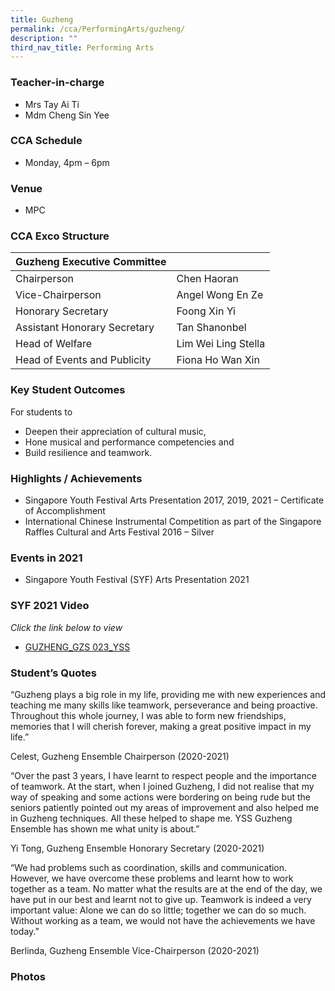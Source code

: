 ```yaml
---
title: Guzheng
permalink: /cca/PerformingArts/guzheng/
description: ""
third_nav_title: Performing Arts
---
```

### Teacher-in-charge	
* Mrs Tay Ai Ti
* Mdm Cheng Sin Yee

### CCA Schedule
* Monday, 4pm – 6pm

### Venue
* MPC


### CCA Exco Structure


| Guzheng Executive Committee |  |
| -------- | -------- |
| Chairperson     | Chen Haoran     |
| Vice-Chairperson     | Angel Wong En Ze     |
| Honorary Secretary     | Foong Xin Yi     |
| Assistant Honorary Secretary     | Tan Shanonbel     |
| Head of Welfare     | Lim Wei Ling Stella     |
| Head of Events and Publicity     | Fiona Ho Wan Xin     |




### Key Student Outcomes

For students to
* Deepen their appreciation of cultural music,
* Hone musical and performance competencies and
* Build resilience and teamwork.

### Highlights / Achievements

* Singapore Youth Festival Arts Presentation 2017, 2019, 2021 – Certificate of Accomplishment
* International Chinese Instrumental Competition as part of the Singapore Raffles Cultural and Arts Festival 2016 – Silver

### Events in 2021

* Singapore Youth Festival (SYF) Arts Presentation 2021

### SYF 2021 Video 

*Click the link below to view*

* [GUZHENG_GZS 023_YSS](https://youtu.be/0NJe78sp52o)

### Student’s Quotes

“Guzheng plays a big role in my life, providing me with new experiences and teaching me many skills like teamwork, perseverance and being proactive. Throughout this whole journey, I was able to form new friendships, memories that I will cherish forever, making a great positive impact in my life.”

Celest, Guzheng Ensemble Chairperson (2020-2021)

“Over the past 3 years, I have learnt to respect people and the importance of teamwork. At the start, when I joined Guzheng, I did not realise that my way of speaking and some actions were bordering on being rude but the seniors patiently pointed out my areas of improvement and also helped me in Guzheng techniques. All these helped to shape me. YSS Guzheng Ensemble has shown me what unity is about.”

Yi Tong, Guzheng Ensemble Honorary Secretary (2020-2021)

“We had problems such as coordination, skills and communication. However, we have overcome these problems and learnt how to work together as a team. No matter what the results are at the end of the day, we have put in our best and learnt not to give up. Teamwork is indeed a very important value: Alone we can do so little; together we can do so much. Without working as a team, we would not have the achievements we have today.”

Berlinda, Guzheng Ensemble Vice-Chairperson (2020-2021)

### Photos

